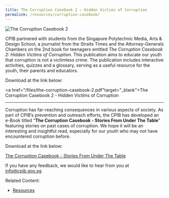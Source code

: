 ```yaml
---
title: The Corruption Casebook 2 – Hidden Victims of Corruption
permalink: /resources/corruption-casebook/
---
```


<img src="/images/Corruption%20Casebook%202%20Cover.png" alt="The Corruption Casebook 2">

CPIB partnered with students from the Singapore Polytechnic Media, Arts & Design School, a journalist from the Straits Times and the Attorney-Generals Chambers on the 2nd book for teenagers entitled _The Corruption Casebook 2: Hidden Victims of Corruption_. This publication aims to educate our youth that corruption is not a victimless crime. The publication includes interactive activities, quizzes and a glossary, serving as a useful resource for the youth, their parents and educators.

Download at the link below:

<a href="/files/the-corruption-casebook-2.pdf"target="_blank">The Corruption Casebook 2 - Hidden Victims of Corruption</a>

<hr>

Corruption has far-reaching consequences in various aspects of society. As part of CPIB’s prevention and outreach efforts, the CPIB has developed an e-Book titled "**The Corruption Casebook - Stories From Under The Table**" featuring stories on past cases of corruption. We hope it will be an interesting and insightful read, especially for our youth who may not have encountered corruption before.

Download at the link below:

<a href="/files/the-corruption-casebook.pdf" target="_blank">The Corruption Casebook - Stories From Under The Table</a>

If you have any feedback,  we would like to hear from you at <a href = "mailto:info@cpib.gov.sg">info@cpib.gov.sg</a>.



Related Content:

* [Resources](/about-corruption/prevention-and-education/resources/)

